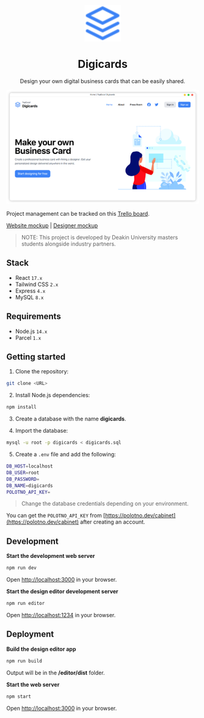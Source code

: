 <p align="center">
  <img src="public/img/icon.svg" width="96" alt="Icon" />
</p>

<h1 align="center">Digicards</h1>

<p align="center">Design your own digital business cards that can be easily shared.</p>

<p align="center">
  <img src="demo.png" width="1024" />
</p>

Project management can be tracked on this [Trello board](https://trello.com/b/euocxOCd/topexcel-trello).

[Website mockup](https://yiu50b.axshare.com) | [Designer mockup](https://4twccs.axshare.com)

> NOTE: This project is developed by Deakin University masters students alongside industry partners.

## Stack

- React `17.x`
- Tailwind CSS `2.x`
- Express `4.x`
- MySQL `8.x`

## Requirements

- Node.js `14.x`
- Parcel `1.x`

## Getting started

1. Clone the repository:

```sh
git clone <URL>
```

2. Install Node.js dependencies:

```sh
npm install
```

3. Create a database with the name **digicards**.

4. Import the database:

```sh
mysql -u root -p digicards < digicards.sql
```

5. Create a `.env` file and add the following:

```sh
DB_HOST=localhost
DB_USER=root
DB_PASSWORD=
DB_NAME=digicards
POLOTNO_API_KEY=
```

> Change the database credentials depending on your environment.

You can get the `POLOTNO_API_KEY` from [https://polotno.dev/cabinet](https://polotno.dev/cabinet) after creating an account.

## Development

**Start the development web server**

```sh
npm run dev
```

Open [http://localhost:3000](http://localhost:3000) in your browser.

**Start the design editor development server**

```sh
npm run editor
```

Open [http://localhost:1234](http://localhost:1234) in your browser.

## Deployment

**Build the design editor app**

```sh
npm run build
```

Output will be in the **/editor/dist** folder.

**Start the web server**

```sh
npm start
```

Open [http://localhost:3000](http://localhost:3000) in your browser.
